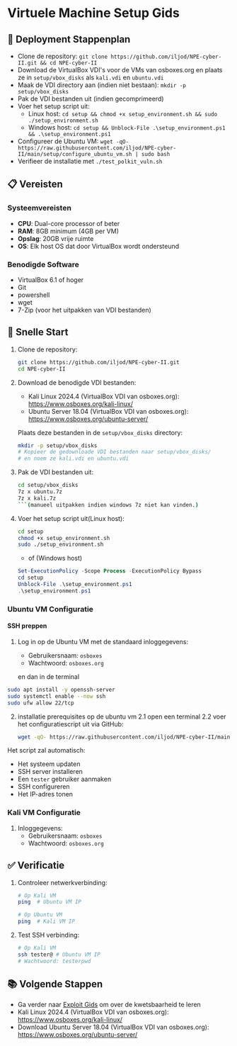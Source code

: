 # Virtuele Machine Setup Gids

## 📄 Deployment Stappenplan

- Clone de repository: `git clone https://github.com/iljod/NPE-cyber-II.git && cd NPE-cyber-II`
- Download de VirtualBox VDI's voor de VMs van osboxes.org en plaats ze in `setup/vbox_disks` als `kali.vdi` en `ubuntu.vdi`
- Maak de VDI directory aan (indien niet bestaan): `mkdir -p setup/vbox_disks`
- Pak de VDI bestanden uit (indien gecomprimeerd)
- Voer het setup script uit:
  - Linux host: `cd setup && chmod +x setup_environment.sh && sudo ./setup_environment.sh`
  - Windows host: `cd setup && Unblock-File .\setup_environment.ps1 && .\setup_environment.ps1`
- Configureer de Ubuntu VM: `wget -qO- https://raw.githubusercontent.com/iljod/NPE-cyber-II/main/setup/configure_ubuntu_vm.sh | sudo bash`
- Verifieer de installatie met `./test_polkit_vuln.sh`

## 📋 Vereisten

### Systeemvereisten

- **CPU**: Dual-core processor of beter
- **RAM**: 8GB minimum (4GB per VM)
- **Opslag**: 20GB vrije ruimte
- **OS**: Elk host OS dat door VirtualBox wordt ondersteund

### Benodigde Software

- VirtualBox 6.1 of hoger
- Git
- powershell
- wget
- 7-Zip (voor het uitpakken van VDI bestanden)

## 🚀 Snelle Start

1. Clone de repository:

   ```bash
   git clone https://github.com/iljod/NPE-cyber-II.git
   cd NPE-cyber-II
   ```

2. Download de benodigde VDI bestanden:

   - Kali Linux 2024.4 (VirtualBox VDI van osboxes.org): https://www.osboxes.org/kali-linux/
   - Ubuntu Server 18.04 (VirtualBox VDI van osboxes.org): https://www.osboxes.org/ubuntu-server/

   Plaats deze bestanden in de `setup/vbox_disks` directory:

   ```bash
   mkdir -p setup/vbox_disks
   # Kopieer de gedownloade VDI bestanden naar setup/vbox_disks/
   # en noem ze kali.vdi en ubuntu.vdi
   ```

3. Pak de VDI bestanden uit:

   ```bash
   cd setup/vbox_disks
   7z x ubuntu.7z
   7z x kali.7z
   ```(manueel uitpakken indien windows 7z niet kan vinden.)

4. Voer het setup script uit(Linux host):
   ```bash
   cd setup
   chmod +x setup_environment.sh
   sudo ./setup_environment.sh
   ```
   - of (Windows host)
   ```powershell
   Set-ExecutionPolicy -Scope Process -ExecutionPolicy Bypass
   cd setup
   Unblock-File .\setup_environment.ps1
   .\setup_environment.ps1
   ```

### Ubuntu VM Configuratie

#### SSH preppen

1. Log in op de Ubuntu VM met de standaard inloggegevens:

   - Gebruikersnaam: `osboxes`
   - Wachtwoord: `osboxes.org`

   en dan in de terminal
```bash
sudo apt install -y openssh-server
sudo systemctl enable --now ssh
sudo ufw allow 22/tcp
```

2. installatie prerequisites op de ubuntu vm
2.1 open een terminal
2.2 voer het configuratiescript uit via GitHub:
   ```bash
   wget -qO- https://raw.githubusercontent.com/iljod/NPE-cyber-II/main/setup/configure_ubuntu_vm.sh | sudo bash
   ```

Het script zal automatisch:

- Het systeem updaten
- SSH server installeren
- Een `tester` gebruiker aanmaken
- SSH configureren
- Het IP-adres tonen

### Kali VM Configuratie

1. Inloggegevens:
   - Gebruikersnaam: `osboxes`
   - Wachtwoord: `osboxes.org`

## ✅ Verificatie

1. Controleer netwerkverbinding:

   ```bash
   # Op Kali VM
   ping  # Ubuntu VM IP

   # Op Ubuntu VM
   ping  # Kali VM IP
   ```

2. Test SSH verbinding:
   ```bash
   # Op Kali VM
   ssh tester@ # Ubuntu VM IP
   # Wachtwoord: testerpwd
   ```

## 📚 Volgende Stappen

- Ga verder naar [Exploit Gids](exploitguide.md) om over de kwetsbaarheid te leren
- Kali Linux 2024.4 (VirtualBox VDI van osboxes.org): https://www.osboxes.org/kali-linux/
- Download Ubuntu Server 18.04 (VirtualBox VDI van osboxes.org): https://www.osboxes.org/ubuntu-server/

